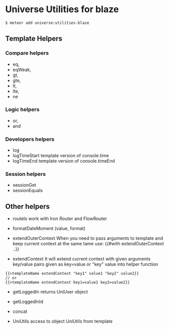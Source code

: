 # Universe Utilities for blaze

```sh
$ meteor add universe:utilities-blaze
```

## Template Helpers

### Compare helpers 
- eq,
- eqWeak,
- gt,
- gte,
- lt,
- lte,
- ne

### Logic helpers 
- or,
- and

### Developers helpers
- log
- logTimeStart 
template version of console.time
- logTimeEnd
template version of console.timeEnd

### Session helpers
- sessionGet
- sessionEquals

## Other helpers
- routeIs
  work with Iron Router and FlowRouter
- formatDateMoment (value, format)
- extendOuterContext
  When you need to pass arguments to template and keep current context at the same tame use:
  {{#with extendOuterContext ..}}
  
- extendContext
 It will extend current context with given arguments 
 key/value pairs given as key=value or "key" value into helper function

```
{{>templateName extendContext "key1" value1 "key2" value2}}
// or
{{>templateName extendContext key1=value1 key2=value2}}
```

- getLoggedIn 
returns UniUser object
- getLoggedInId

- concat
- UniUtils 
access to object UniUtils from template
